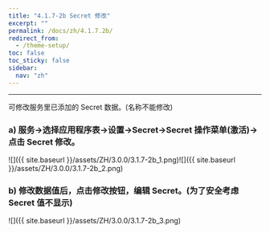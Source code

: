 ```yaml
---
title: "4.1.7-2b Secret 修改"
excerpt: ""
permalink: /docs/zh/4.1.7.2b/
redirect_from:
  - /theme-setup/
toc: false
toc_sticky: false
sidebar:
  nav: "zh"
---
```


---
可修改服务里已添加的 Secret 数据。(名称不能修改)

### a\) 服务→选择应用程序表→设置→Secret→Secret 操作菜单(激活)→点击 Secret 修改。
![]({{ site.baseurl }}/assets/ZH/3.0.0/3.1.7-2b_1.png)![]({{ site.baseurl }}/assets/ZH/3.0.0/3.1.7-2b_2.png)

### b\) 修改数据值后，点击修改按钮，编辑 Secret。(为了安全考虑 Secret 值不显示)
![]({{ site.baseurl }}/assets/ZH/3.0.0/3.1.7-2b_3.png)
